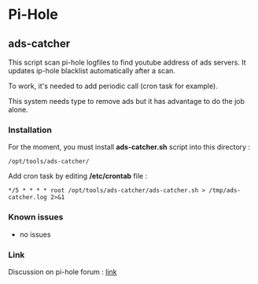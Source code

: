 # Pi-Hole #

## ads-catcher ##
	
This script scan pi-hole logfiles to find youtube address of ads servers. It updates ip-hole blacklist automatically after a scan.

To work, it's needed to add periodic call (cron task for example).

This system needs type to remove ads but it has advantage to do the job alone.


### Installation ###

For the moment, you must install **ads-catcher.sh** script into this directory :

	/opt/tools/ads-catcher/


Add cron task by editing **/etc/crontab** file :

	*/5 * * * * root /opt/tools/ads-catcher/ads-catcher.sh > /tmp/ads-catcher.log 2>&1


### Known issues ###
- no issues


### Link ###

Discussion on pi-hole forum : [link](https://discourse.pi-hole.net/t/how-do-i-block-ads-on-youtube/253/327)
